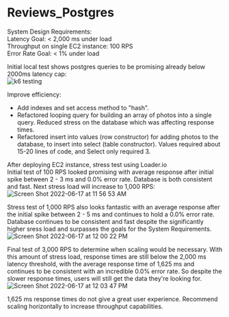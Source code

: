 # Reviews_Postgres

System Design Requirements:  
Latency Goal: < 2,000 ms under load  
Throughput on single EC2 instance: 100 RPS  
Error Rate Goal: < 1% under load  
  
Initial local test shows postgres queries to be promising already below 2000ms latency cap:  
![k6 testing](https://user-images.githubusercontent.com/100612152/174858916-a8b050ba-840e-48c7-9a0c-561dc0b7e41d.png)  
  
Improve efficiency:
- Add indexes and set access method to "hash".
- Refactored looping query for building an array of photos into a single query. Reduced stress on the database which was affecting response times.
- Refactored insert into values (row constructor) for adding photos to the database, to insert into select (table constructor). Values required about 15-20 lines of code, and Select only required 3.

After deploying EC2 instance, stress test using Loader.io  
Initial test of 100 RPS looked promising with average response after initial spike between 2 - 3 ms and 0.0% error rate. Database is both consistent and fast. Next stress load will increase to 1,000 RPS:  
![Screen Shot 2022-06-17 at 11 56 53 AM](https://user-images.githubusercontent.com/100612152/174859429-c649672e-cf76-4ac6-9365-f38ff539b401.png)  
  
Stress test of 1,000 RPS also looks fantastic with an average response after the initial spike between 2 - 5 ms and continues to hold a 0.0% error rate.
Database continues to be consistent and fast despite the significantly higher sress load and surpasses the goals for the System Requirements.  
![Screen Shot 2022-06-17 at 12 00 22 PM](https://user-images.githubusercontent.com/100612152/174860406-d08924f4-1de8-4b35-b490-8eb11dfbd2f0.png)  
  
Final test of 3,000 RPS to determine when scaling would be necessary. With this amount of stress load, response times are still below the 2,000 ms latency threshold, with the average response time of 1,625 ms and continues to be consistent with an incredible 0.0% error rate. So despite the slower response times, users will still get the data they're looking for.  
![Screen Shot 2022-06-17 at 12 03 47 PM](https://user-images.githubusercontent.com/100612152/174861676-198f03e1-6a63-4c4a-bf75-f3d0f157c49c.png)


1,625 ms response times do not give a great user experience. Recommend scaling horizontally to increase throughput capabilities.
